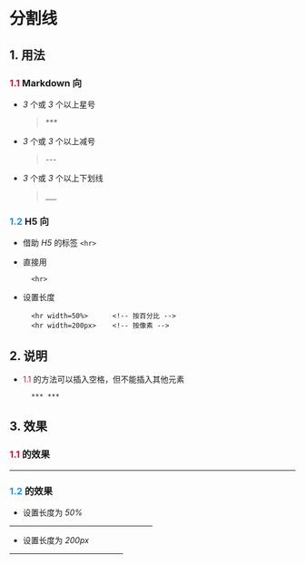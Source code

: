 # 分割线

## 1. 用法

### <font color="Crimson">1.1</font> Markdown 向

- *3* 个或 *3* 个以上星号

    > \***

- *3* 个或 *3* 个以上减号

    > \---

- *3* 个或 *3* 个以上下划线

    > \___

### <font color="DodgerBlue">1.2</font> H5 向

- 借助 *H5* 的标签 `<hr>`

- 直接用

        <hr>

- 设置长度

        <hr width=50%>		<!-- 按百分比 -->
        <hr width=200px>	<!-- 按像素 -->

## 2. 说明

- <font color="Crimson">1.1</font> 的方法可以插入空格，但不能插入其他元素

        *** ***

## 3. 效果

### <font color="Crimson">1.1</font> 的效果

***

### <font color="DodgerBlue">1.2</font> 的效果

- 设置长度为 *50%*

<hr width=50%>

- 设置长度为 *200px*

<hr width=200px>


